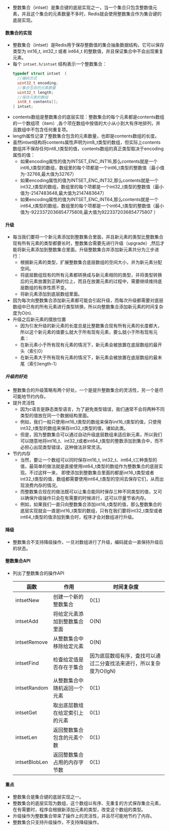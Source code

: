 * 整数集合（intset）是集合键的底层实现之一，当一个集合只包含整数值元素，并且这个集合的元素数量不多时，Redis就会使用整数集合作为集合键的底层实现。

#### 数集合的实现
* 整数集合（intset）是Redis用于保存整数值的集合抽象数据结构，它可以保存类型为 int16_t, int32_t 或者 int64_t 的整数值，并且保证集合中不会出现重复元素。
* 每个 `intset.h/intset` 结构表示一个整数集合：
  ```c
  typedef struct intset （
    //编码方式
    uint32_t encoding;
    //集合包含的元素数量
    uint32_t length;
    //保存元素的数组
    int8_t contents[];
  } intset;
  ```
* contents数组是整数集合的底层实现：整数集合的每个元素都是contents数组的一个数组项（item）,各个项在数组中按值的大小从小到大有序地排列，并且数组中不包含任何重复项。
* length属性记录了整数集合包含的元素数量，也即是contents数组的长度。
* 虽然intset结构将contents属性声明为int8_t类型的数组，但实际上contents数组并不保存任何int8_t类型的值，contents数组的真正类型取决于encoding属性的值：
  * 如果encoding属性的值为INTSET_ENC_INT16,那么contents就是一个intl6_t类型的数组，数组里的每个项都是一个intl6_t类型的整数值（最小值为-32768,最大值为32767）
  * 如果encoding属性的值为INTSET_ENC_INT32,那么contents就是一个int32_t类型的数组，数组里的每个项都是一个int32_t类型的整数值（最小值为-2147483648,最大值为2147483647）
  * 如果encoding属性的值为INTSET_ENC_INT64,那么contents就是一个int64_t类型的数组，数组里的每个项都是一个int64_t类型的整数值（最小值为-9223372036854775808,最大值为9223372036854775807 ）

#### 升级
* 每当我们要将一个新元素添加到整数集合里面，并且新元素的类型比整数集合现有所有元素的类型都要长时，整数集合需要先进行升级（upgrade）,然后才能将新元素添加到整数集合里面。升级整数集合并添加新元素共分为三步进行：
  * 根据新元素的类型，扩展整数集合底层数组的空间大小，并为新元素分配空间。
  * 将底层数组现有的所有元素都转换成与新元素相同的类型，并将类型转换后的元素放置到正确的位上，而且在放置元素的过程中，需要继续维持底层数组的有序性质不变。
  * 将新元素添加到底层数组里面。
* 因为每次向整数集合添加新元素都可能会引起升级，而每次升级都需要对底层数组中已有的所有元素进行类型转换，所以向整数集合添加新元素的时间复杂度为O(n).
* 升级之后新元素的摆放位置
  * 因为引发升级的新元素的长度总是比整数集合现有所有元素的长度都大，所以这个新元素的值要么就大于所有现有元素，要么就小于所有现有元素：
  * 在新元素小于所有现有元素的情况下，新元素会被放置在底层数组的最开头（索引0）
  * 在新元素大于所有现有元素的情况下，新元素会被放置在底层数组的最末尾（索引length-1）

##### 升级的好处
* 整数集合的升级策略有两个好处，一个是提升整数集合的灵活性，另一个是尽可能地节约内存。
* 提升灵活性
  * 因为c语言是静态类型语言，为了避免类型错误，我们通常不会将两种不同类型的值放在同一个数据结构里面。
  * 例如，我们一般只使用int16_t类型的数组来保存int16_t类型的值，只使用int32_t类型的数组来保存int32_t类型的值，诸如此类。
  * 但是，因为整数集合可以通过自动升级底层数组来适应新元素，所以我们可以随意地将int16_t、int32_t或者int64_t类型的整数添加到集合中，而不必担心出现类型错误，这种做法非常灵活。
* 节约内存
  * 当然，要让一个数组可以同时保存int16_t, int32_t、int64_t三种类型的值，最简单的做法就是直接使用int64_t类型的数组作为整数集合的底层实现。不过这样一来，
  即使添加到整数集合里面的都是int16_t类型或者int32_t类型的值，数组都需要使用int64_t类型的空间去保存它们，从而出现浪费内存的情况。
  * 而整数集合现在的做法既可以让集合能同时保存三种不同类型的值，又可以确保升级操作只会在有需要的时候进行，这可以尽量节省内存。
  * 例如，如果我们一直只向整数集合添加int16_t类型的值，那么整数集合的底层实现就会一直是int16_t类型的数组，只有在我们要将int32_t类型或者int64_t类型的值添加到集合时，程序才会对数组进行升级。

#### 降级
* 整数集合不支持降级操作，一旦对数组进行了升级，编码就会一直保持升级后的状态。

#### 整数集合API
* 列出了整数集合的操作API

  | 函数          | 作用                           | 时间复杂度                                                   |
  | ------------- | ------------------------------ | ------------------------------------------------------------ |
  | intsetNew     | 创建一个新的整数集合          | 0(1)                                                         |
  | intsetAdd     | 将给定元素添加到整数集合里面   | O(N)                                                         |
  | intsetRemove  | 从整数集合中移除给定元素       | O(N)                                                         |
  | intsetFind    | 检査给定值是否存在于集合       | 因为底层数组有序，査找可以通过二分査找法来进行，所以复杂度为O(lgN) |
  | intsetRandom  | 从整数集合中随机返回一个元素   | 0(1)                                                         |
  | intsetGet     | 取出底层数组在给定索引上的元素 | 0(1)                                                         |
  | intsetLen     | 返回整数集合包含的元素个数     | 0(1)                                                         |
  | intsetBlobLen | 返回整数集合占用的内存字节数   | 0(1)                                                         |

#### 重点
* 整数集合是集合键的底层实现之一。
* 整数集合的底层实现为数组，这个数组以有序、无重复的方式保存集合元素，在有需要时，程序会根据新添加元素的类型，改变这个数组的类型。
* 升级操作为整数集合带来了操作上的灵活性，并且尽可能地节约了内存。
* 整数集合只支持升级操作，不支持降级操作。
